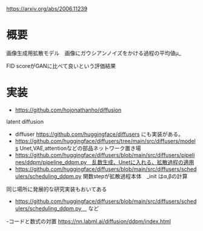 https://arxiv.org/abs/2006.11239

# 概要
画像生成用拡散モデル　画像にガウシアンノイズをかける過程の平均値μ_

FID scoreがGANに比べて良いという評価結果

# 実装
- https://github.com/hojonathanho/diffusion

latent diffusion

- diffuser https://github.com/huggingface/diffusers
にも実装がある。
 - https://github.com/huggingface/diffusers/tree/main/src/diffusers/models Unet,VAE,attentionなどの部品ネットワーク置き場
 - https://github.com/huggingface/diffusers/blob/main/src/diffusers/pipelines/ddpm/pipeline_ddpm.py　乱数生成、Unetに入れる、拡散過程の適用
 - https://github.com/huggingface/diffusers/blob/main/src/diffusers/schedulers/scheduling_ddpm.py 関数stepが拡散過程本体　_init はα,βの計算
 
同じ場所に発展的な研究実装もおいてある
 - https://github.com/huggingface/diffusers/blob/main/src/diffusers/schedulers/scheduling_ddpm.py　
など

-コードと数式の対置
https://nn.labml.ai/diffusion/ddpm/index.html
